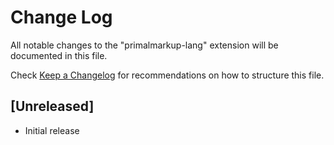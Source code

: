 # Change Log

All notable changes to the "primalmarkup-lang" extension will be documented in this file.

Check [Keep a Changelog](http://keepachangelog.com/) for recommendations on how to structure this file.

## [Unreleased]

- Initial release